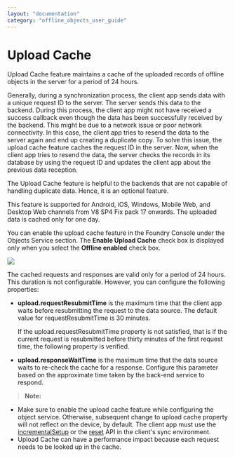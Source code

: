 ```yaml
---
layout: "documentation"
category: "offline_objects_user_guide"
---
```


Upload Cache
============

Upload Cache feature maintains a cache of the uploaded records of offline objects in the server for a period of 24 hours.

Generally, during a synchronization process, the client app sends data with a unique request ID to the server. The server sends this data to the backend. During this process, the client app might not have received a success callback even though the data has been successfully received by the backend. This might be due to a network issue or poor network connectivity. In this case, the client app tries to resend the data to the server again and end up creating a duplicate copy. To solve this issue, the upload cache feature caches the request ID in the server. Now, when the client app tries to resend the data, the server checks the records in its database by using the request ID and updates the client app about the previous data reception.

The Upload Cache feature is helpful to the backends that are not capable of handling duplicate data. Hence, it is an optional feature.

This feature is supported for Android, iOS, Windows, Mobile Web, and Desktop Web channels from V8 SP4 Fix pack 17 onwards. The uploaded data is cached only for one day.

You can enable the upload cache feature in the Foundry Console under the Objects Service section. The **Enable Upload Cache** check box is displayed only when you select the **Offline enabled** check box.

![](Resources/Images/Object_Services_641x367.png)

The cached requests and responses are valid only for a period of 24 hours. This duration is not configurable. However, you can configure the following properties:

*   **upload.requestResubmitTime** is the maximum time that the client app waits before resubmitting the request to the data source. The default value for requestResubmitTime is 30 minutes.
    
    If the upload.requestResubmitTime property is not satisfied, that is if the current request is resubmitted before thirty minutes of the first request time, the following property is verified.
    
*   **upload.responseWaitTime** is the maximum time that the data source waits to re-check the cache for a response. Configure this parameter based on the approximate time taken by the back-end service to respond.

> **Note:**  
*   Make sure to enable the upload cache feature while configuring the object service. Otherwise, subsequent change to upload cache property will not reflect on the device, by default. The client app must use the [incrementalSetup](IncrementalSetup.html) or the [reset](Drop_Reset__and_Rollback.html) API in the client's sync environment.  
*   Upload Cache can have a performance impact because each request needs to be looked up in the cache.  
